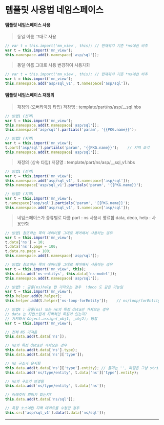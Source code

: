 # 템플릿 사용법 네임스페이스


#### 템플릿 네임스페이스 사용

> 동일 이름 그대로 사용
```javascript 
// var t = this.import('mn_view', this); // 현재위치 기준 *ns에선 비추
var t = this.import('mn_view');
this.namespace.add(t.namespace['asp/sql']);
```

> 동일 이름 그대로 사용 변경하여 사용자화
```javascript 
// var t = this.import('mn_view', this); // 현재위치 기준 *ns에선 비추
var t = this.import('mn_view');
this.namespace.add('asp/sql_v1', t.namespace['asp/sql']);
```

#### 템플릿 네임스페이스 재정의

> 재정의 (오버라이딩 타입)
> 저장명 : template/part/ns/asp/__sql.hbs
```javascript 
// 방법1 (전역)
var t = this.import('mn_view');
this.namespace.add(t.namespace['asp/sql']);
this.namespace['asp/sql'].partials('param', '{{PKG.name}}');

// 방법2 (지역)
var t = this.import('mn_view');
t.part['asp/sql'].partials('param', '{{PKG.name}}');    // 지역 조각
this.namespace.add(t.namespace['asp/sql']);
```

> 재정의 (상속 타입)
> 저장명 : template/part/ns/asp/__sql_v1.hbs
```javascript 
// 방법1 (전역)
var t = this.import('mn_view');
this.namespace.add('asp/sql_v1', t.namespace['asp/sql']);
this.namespace['asp/sql_v1'].partials('param', '{{PKG.name}}');

// 방법2 (지역)
var t = this.import('mn_view');
t.namespace['asp/sql'].partials('param', '{{PKG.name}}');
this.namespace.add('asp/sql_v1', t.namespace['asp/sql']);
```

> 네임스페이스가 종류별로 다름
> part : ns 사용시 명료함
> data, deco, help : 사용안함
```javascript
// 방법1 참조하는 쪽의 데이터를 그대로 제어해서 사용하는 경우
var t = this.import('mn_view');
t.data['ns'] = 10;
t.data['ns'].page = 100;
t.data.ns.page = 100;
this.namespace.add(t.namespace['asp/sql']);

// 방법2 참조하는 쪽의 데이터를 그대로 제어해서 사용하는 경우
var t = this.import('mn_view', this);
this.data.add('ns-entitys', this.data['ns-model']);
this.namespace.add(t.namespace['asp/sql']);

// 방법3 : 공통(ns)help 만 가져오는 경우  !deco 도 같은 기능임
var t = this.import('mn_view');
this.helper.add(t.helper);
this.helper.add(t.helper['ns-loop-forEntity']);    // ns/loop/forEntity.js

// 방법4 : 공통(ns) 또는 ns의 특정 data만 가져오는 경우
// data 는 자연스럽게 지역적인 특징이 있는지?
// 가져와서 Object.assign(_obj1, _obj2); 병합
var t = this.import('mn_view');

// 전체 NS 가져옴
this.data.add(t.data['ns']);         

// ns의 특정 data만 가져오는 경우
this.data.add(t.data['ns'].type);    
this.data.add(t.data['ns']['type']);

// ns 구조가 유지됨
this.data.add(t.data['ns']['type'].entity); // 폴더는 '', 파일은 그냥 string 으로 표시
this.data.add('ns/type/entity', t.data['ns']['type'].entity);   

// ns의 구조가 변경됨
this.data.add('ns/type/entity', t.data['ns']);

// 아래것이 의미가 있는지?
this.data.add(t.data['ns/sql']);

// 특정 소스에만 지역 데이트를 수정한 경우
this.src['asp/sql_v1'].data(t.data['ns/sql']);
```


--------------------

